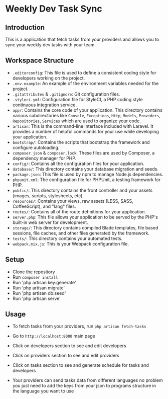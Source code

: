 # Weekly Dev Task Sync

## Introduction

This is a application that fetch tasks from your providers and allows you to sync your weekly dev tasks with your team.

## Workspace Structure

-   `.editorconfig`: This file is used to define a consistent coding style for developers working on the project.
-   `.env.example`: An example of the environment variables needed for the project.
-   `.gitattributes` & `.gitignore`: Git configuration files.
-   `.styleci.yml`: Configuration file for StyleCI, a PHP coding style continuous integration service.
-   `app/`: Contains the core code of your application. This directory contains various subdirectories like `Console`, `Exceptions`, `Http`, `Models`, `Providers`, `Repositories`, `Services` which are used to organize your code.
-   `artisan`: This is the command-line interface included with Laravel. It provides a number of helpful commands for your use while developing your application.
-   `bootstrap/`: Contains the scripts that bootstrap the framework and configure autoloading.
-   `composer.json` & `composer.lock`: These files are used by Composer, a dependency manager for PHP.
-   `config/`: Contains all the configuration files for your application.
-   `database/`: This directory contains your database migration and seeds.
-   `package.json`: This file is used by npm to manage Node.js dependencies.
-   `phpunit.xml`: The configuration file for PHPUnit, a testing framework for PHP.
-   `public/`: This directory contains the front controller and your assets (images, scripts, stylesheets, etc).
-   `resources/`: Contains your views, raw assets (LESS, SASS, CoffeeScript), and "lang" files.
-   `routes/`: Contains all of the route definitions for your application.
-   `server.php`: This file allows your application to be served by the PHP's built-in web server for development.
-   `storage/`: This directory contains compiled Blade templates, file based sessions, file caches, and other files generated by the framework.
-   `tests/`: This directory contains your automated tests.
-   `webpack.mix.js`: This is your Webpack configuration file.

## Setup

-   Clone the repository
-   Run `composer install`
-   Run 'php artisan key:generate'
-   Run 'php artisan migrate'
-   Run 'php artisan db:seed'
-   Run 'php artisan serve'

## Usage

-   To fetch tasks from your providers, run `php artisan fetch-tasks`
-   Go to `http://localhost:8000` main page
-   Click on developers section to see and edit developers
-   Click on providers section to see and edit providers
-   Click on tasks section to see and generate schedule for tasks and developers

-   Your providers can send tasks data from different languages no problem you just need to add the keys from your json to programs structure in the language you want to use

